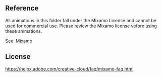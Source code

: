 ## Reference

All animations in this folder fall under the Mixamo License and cannot be used for commercial use. Please review the Mixamo license vefore using these animations.

See: [Mixamo](https://www.mixamo.com/) 

## License

https://helpx.adobe.com/creative-cloud/faq/mixamo-faq.html
